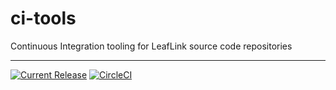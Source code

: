 # ci-tools

Continuous Integration tooling for LeafLink source code repositories

---

[![Current Release](https://img.shields.io/badge/release-0.1.0-1eb0fc.svg)](https://github.com/leaflink/ci-tools/releases/tag/0.1.0)
[![CircleCI](https://circleci.com/gh/LeafLink/ci-tools.svg?style=svg)](https://circleci.com/gh/LeafLink/ci-tools)
